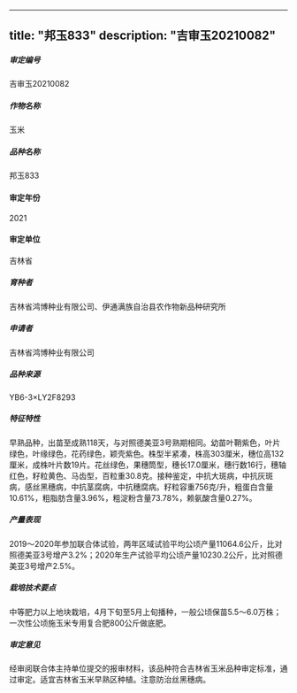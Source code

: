 
---
title: "邦玉833"
description: "吉审玉20210082"
---
##### 审定编号 
吉审玉20210082

##### 作物名称
玉米

##### 品种名称
邦玉833

#### 审定年份
2021	

#### 审定单位
吉林省

##### 育种者
吉林省鸿博种业有限公司、伊通满族自治县农作物新品种研究所

##### 申请者
吉林省鸿博种业有限公司

##### 品种来源
YB6-3×LY2F8293

##### 特征特性
早熟品种，出苗至成熟118天，与对照德美亚3号熟期相同。幼苗叶鞘紫色，叶片绿色，叶缘绿色，花药绿色，颖壳紫色。株型半紧凑，株高303厘米，穗位高132厘米，成株叶片数19片。花丝绿色，果穗筒型，穗长17.0厘米，穗行数16行，穗轴红色，籽粒黄色、马齿型，百粒重30.8克。接种鉴定，中抗大斑病，中抗灰斑病，感丝黑穗病，中抗茎腐病，中抗穗腐病。籽粒容重756克/升，粗蛋白含量10.61%，粗脂肪含量3.96%，粗淀粉含量73.78%，赖氨酸含量0.27%。

##### 产量表现
2019～2020年参加联合体试验，两年区域试验平均公顷产量11064.6公斤，比对照德美亚3号增产3.2%；2020年生产试验平均公顷产量10230.2公斤，比对照德美亚3号增产2.5%。

##### 栽培技术要点
中等肥力以上地块栽培，4月下旬至5月上旬播种，一般公顷保苗5.5～6.0万株；一次性公顷施玉米专用复合肥800公斤做底肥。

##### 审定意见
经审阅联合体主持单位提交的报审材料，该品种符合吉林省玉米品种审定标准，通过审定。适宜吉林省玉米早熟区种植。注意防治丝黑穗病。


